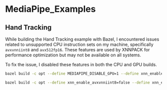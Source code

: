 # MediaPipe_Examples

## Hand Tracking

While building the Hand Tracking example with Bazel, I encountered issues related to unsupported CPU instruction sets on my machine, specifically `avxvnniint8` and `avx512fp16`. These features are used by XNNPACK for performance optimization but may not be available on all systems.

To fix the issue, I disabled these features in both the CPU and GPU builds.

```bash
bazel build -c opt --define MEDIAPIPE_DISABLE_GPU=1 --define xnn_enable_avxvnniint8=false --define xnn_enable_avx512fp16=false mediapipe/examples/desktop/hand_tracking:hand_tracking_cpu

bazel build -c opt --define xnn_enable_avxvnniint8=false --define xnn_enable_avx512fp16=false --copt -DMESA_EGL_NO_X11_HEADERS --copt -DEGL_NO_X11 \ mediapipe/examples/desktop/hand_tracking:hand_tracking_gpu
